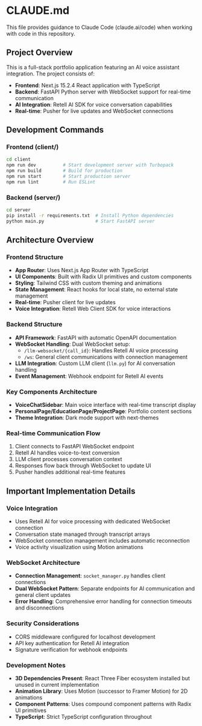 # CLAUDE.md

This file provides guidance to Claude Code (claude.ai/code) when working with code in this repository.

## Project Overview

This is a full-stack portfolio application featuring an AI voice assistant integration. The project consists of:

- **Frontend**: Next.js 15.2.4 React application with TypeScript
- **Backend**: FastAPI Python server with WebSocket support for real-time communication
- **AI Integration**: Retell AI SDK for voice conversation capabilities
- **Real-time**: Pusher for live updates and WebSocket connections

## Development Commands

### Frontend (client/)
```bash
cd client
npm run dev          # Start development server with Turbopack
npm run build        # Build for production
npm run start        # Start production server
npm run lint         # Run ESLint
```

### Backend (server/)
```bash
cd server
pip install -r requirements.txt  # Install Python dependencies
python main.py                   # Start FastAPI server
```

## Architecture Overview

### Frontend Structure
- **App Router**: Uses Next.js App Router with TypeScript
- **UI Components**: Built with Radix UI primitives and custom components
- **Styling**: Tailwind CSS with custom theming and animations
- **State Management**: React hooks for local state, no external state management
- **Real-time**: Pusher client for live updates
- **Voice Integration**: Retell Web Client SDK for voice interactions

### Backend Structure  
- **API Framework**: FastAPI with automatic OpenAPI documentation
- **WebSocket Handling**: Dual WebSocket setup:
  - `/llm-websocket/{call_id}`: Handles Retell AI voice processing
  - `/ws`: General client communications with connection management
- **LLM Integration**: Custom LLM client (`llm.py`) for AI conversation handling
- **Event Management**: Webhook endpoint for Retell AI events

### Key Components Architecture
- **VoiceChatSidebar**: Main voice interface with real-time transcript display
- **PersonalPage/EducationPage/ProjectPage**: Portfolio content sections
- **Theme Integration**: Dark mode support with next-themes

### Real-time Communication Flow
1. Client connects to FastAPI WebSocket endpoint
2. Retell AI handles voice-to-text conversion
3. LLM client processes conversation context
4. Responses flow back through WebSocket to update UI
5. Pusher handles additional real-time features

## Important Implementation Details

### Voice Integration
- Uses Retell AI for voice processing with dedicated WebSocket connection
- Conversation state managed through transcript arrays
- WebSocket connection management includes automatic reconnection
- Voice activity visualization using Motion animations

### WebSocket Architecture
- **Connection Management**: `socket_manager.py` handles client connections
- **Dual WebSocket Pattern**: Separate endpoints for AI communication and general client updates
- **Error Handling**: Comprehensive error handling for connection timeouts and disconnections

### Security Considerations
- CORS middleware configured for localhost development
- API key authentication for Retell AI integration
- Signature verification for webhook endpoints

### Development Notes
- **3D Dependencies Present**: React Three Fiber ecosystem installed but unused in current implementation
- **Animation Library**: Uses Motion (successor to Framer Motion) for 2D animations
- **Component Patterns**: Uses compound component patterns with Radix UI primitives
- **TypeScript**: Strict TypeScript configuration throughout